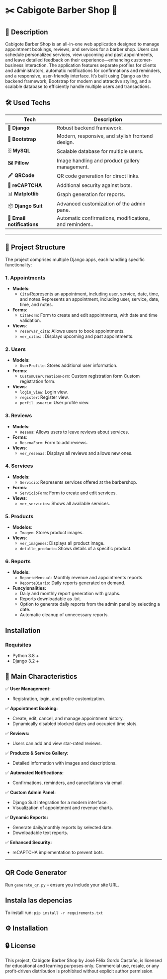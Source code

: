 # ✂️ **Cabigote Barber Shop** 🌟

## 📝 **Description**

Cabigote Barber Shop is an all-in-one web application designed to manage appointment bookings, reviews, and services for a barber shop. Users can schedule personalized services, view upcoming and past appointments, and leave detailed feedback on their experience—enhancing customer-business interaction. The application features separate profiles for clients and administrators, automatic notifications for confirmations and reminders, and a responsive, user-friendly interface. It’s built using Django as the backend framework, Bootstrap for modern and attractive styling, and a scalable database to efficiently handle multiple users and transactions.

## 🛠️ **Used Techs**

| **Tech**    | **Description**                                |
|--------------------|-------------------------------------------------|
| 🐍 **Django**      | Robust backend framework.  |
| 🎨 **Bootstrap**   | Modern, responsive, and stylish frontend design.|
| 🗄️ **MySQL**       | Scalable database for multiple users.|
| 🖼️ **Pillow**      | Image handling and product gallery management.     |
| 🖋️ **QRCode**      | QR code generation for direct links.          |
| 🔐 **reCAPTCHA**   | Additional security against bots.                |
| 📊 **Matplotlib**  | Graph generation for reports.           |
| 📦 **Django Suit** | Advanced customization of the admin pane. |
| 🔔 **Email notifications** | Automatic confirmations, modifications, and reminders.. |

---

## 📂 **Project Structure**

The project comprises multiple Django apps, each handling specific functionality:

### 1. Appointments

- **Models**: 
  - `Cita`:Represents an appointment, including user, service, date, time, and notes.Represents an appointment, including user, service, date, time, and notes.
- **Forms**: 
  - `CitaForm`: Form to create and edit appointments, with date and time validation.
- **Views**: 
  - `reservar_cita`: Allows users to book appointments.
  - `ver_citas`: : Displays upcoming and past appointments.

### 2. Users

- **Models**: 
  - `UserProfile`:  Stores additional user information.
- **Forms**: 
  - `CustomUserCreationForm`: Custom registration form Custom registration form.
- **Views**: 
  - `login_view`: Login view.
  - `register`: Register view.
  - `perfil_usuario`: User profile view.

### 3. Reviews

- **Models**: 
  - `Resena`: Allows users to leave reviews about services.
- **Forms**: 
  - `ResenaForm`: Form to add reviews.
- **Views**: 
  - `ver_resenas`: Displays all reviews and allows new ones.

### 4. Services

- **Models**: 
  - `Servicio`: Represents services offered at the barbershop.
- **Forms**: 
  - `ServicioForm`: Form to create and edit services.
- **Views**: 
  - `ver_servicios`: Shows all available services.

### 5. Products

- **Modelos**: 
  - `Imagen`: Stores product images.
- **Views**: 
  - `ver_imagenes`: Displays all product image.
  - `detalle_producto`: Shows details of a specific product.

### 6. Reports

- **Models:** 
  - `ReporteMensual`: Monthly revenue and appointments reports.
  - `ReporteDiario`: Daily reports generated on demand.
- **Funcyionalities:**
  - Daily and monthly report generation with graphs.
  - Reports downloadable as .txt.
  - Option to generate daily reports from the admin panel by selecting a date.
  - Automatic cleanup of unnecessary reports.

## Installation

### Requisites

- Python 3.8 +
- Django 3.2 +

## 🚀 **Main Characteristics**

✅ **User Management:**  
- Registration, login, and profile customization.

✅ **Appointment Booking:**  
- Create, edit, cancel, and manage appointment history.
- Dynamically disabled blocked dates and occupied time slots.

✅ **Reviews:**  
- Users can add and view star-rated reviews.

✅ **Producto & Service Gallery:**  
- Detailed information with images and descriptions.

✅ **Automated Notifications:**  
- Confirmations, reminders, and cancellations via email.

✅ **Custom Admin Panel:**  
- Django Suit integration for a modern interface.
- Visualization of appointment and revenue charts.

✅ **Dynamic Reports:**  
- Generate daily/monthly reports by selected date.
- Downloadable text reports.

✅ **Enhanced Security:**  
- reCAPTCHA implementation to prevent bots.

---

## QR Code Generator

Run <code>generate_qr.py</code> – ensure you include your site URL.


## Instala las depencias

To install run: <code>pip install -r requirements.txt</code>

## ⚙️ **Installation**



## 🔒 License

This project, Cabigote Barber Shop by José Félix Gordo Castaño, is licensed for educational and learning purposes only. Commercial use, resale, or any profit-driven distribution is prohibited without explicit author permission.






